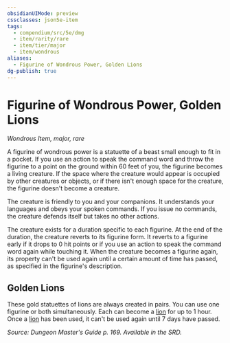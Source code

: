 ```yaml
---
obsidianUIMode: preview
cssclasses: json5e-item
tags:
  - compendium/src/5e/dmg
  - item/rarity/rare
  - item/tier/major
  - item/wondrous
aliases:
  - Figurine of Wondrous Power, Golden Lions
dg-publish: true
---
```

# Figurine of Wondrous Power, Golden Lions
*Wondrous Item, major, rare*  


A figurine of wondrous power is a statuette of a beast small enough to fit in a pocket. If you use an action to speak the command word and throw the figurine to a point on the ground within 60 feet of you, the figurine becomes a living creature. If the space where the creature would appear is occupied by other creatures or objects, or if there isn't enough space for the creature, the figurine doesn't become a creature.

The creature is friendly to you and your companions. It understands your languages and obeys your spoken commands. If you issue no commands, the creature defends itself but takes no other actions.

The creature exists for a duration specific to each figurine. At the end of the duration, the creature reverts to its figurine form. It reverts to a figurine early if it drops to 0 hit points or if you use an action to speak the command word again while touching it. When the creature becomes a figurine again, its property can't be used again until a certain amount of time has passed, as specified in the figurine's description.

## Golden Lions

These gold statuettes of lions are always created in pairs. You can use one figurine or both simultaneously. Each can become a [lion](/Admin/CLI/bestiary/beast/lion.md) for up to 1 hour. Once a [lion](/Admin/CLI/bestiary/beast/lion.md) has been used, it can't be used again until 7 days have passed.

*Source: Dungeon Master's Guide p. 169. Available in the SRD.*